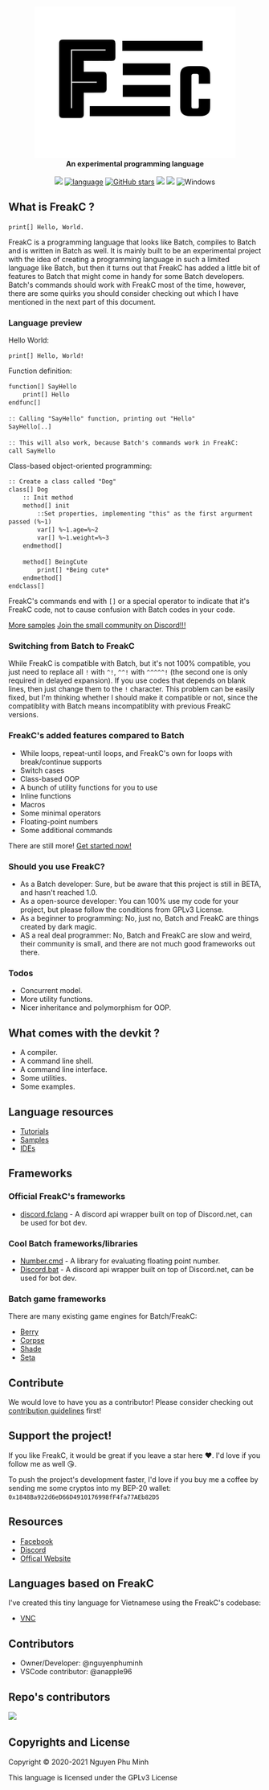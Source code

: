<div align="center">
  <img src="Resources/Branding/logo.png" />
  <br/>
  <b>An experimental programming language</b>
  <br/>
  <br/>
  <a href="https://github.com/FreakC-Foundation/FreakC/blob/master/LICENSE.md"><img src="https://img.shields.io/badge/license-GPLv3-blue.svg"/></a>
  <a href="https://github.com/FreakC-Foundation/FreakC/search?l=batchfile"><img alt="language" src="https://img.shields.io/badge/language-Batchfile-purple.svg"></a>
  <a href="https://github.com/FreakC-Foundation/FreakC/stargazers"><img alt="GitHub stars" src="https://img.shields.io/github/stars/FreakC-Foundation/FreakC?color=gold"></a>
  <a href="https://github.com/FreakC-Foundation/FreakC/blob/master/.github/CONTRIBUTING.md"><img src="https://img.shields.io/badge/PRs-welcome-brightgreen.svg"></a>
  <a href="https://discord.gg/eNwqK4APsD"><img src="https://img.shields.io/discord/845855288245878784.svg"/></a>
  <img alt="Windows" src="https://img.shields.io/static/v1?label=&message=Windows&color=0078D6&logo=Windows">
</div>

## What is FreakC ?
`print[] Hello, World.`

FreakC is a programming language that looks like Batch, compiles to Batch and is written in Batch as well. It is mainly built to be an experimental project with the idea of creating a programming language in such a limited language like Batch, but then it turns out that FreakC has added a little bit of features to Batch that might come in handy for some Batch developers. Batch's commands should work with FreakC most of the time, however, there are some quirks you should consider checking out which I have mentioned in the next part of this document.

### Language preview
Hello World:

    print[] Hello, World!

Function definition:

    function[] SayHello
        print[] Hello
    endfunc[]
    
    :: Calling "SayHello" function, printing out "Hello"
    SayHello[..]
    
    :: This will also work, because Batch's commands work in FreakC:
    call SayHello

Class-based object-oriented programming:

    :: Create a class called "Dog"
    class[] Dog
        :: Init method
        method[] init
            ::Set properties, implementing "this" as the first argurment passed (%~1)
            var[] %~1.age=%~2
            var[] %~1.weight=%~3
        endmethod[]
		
        method[] BeingCute
            print[] *Being cute*
        endmethod[]
    endclass[]

FreakC's commands end with `[]` or a special operator to indicate that it's FreakC code, not to cause confusion with Batch codes in your code.
    
[More samples](https://github.com/FreakC-Foundation/FreakC/tree/master/Examples)
[Join the small community on Discord!!!](https://discord.gg/eNwqK4APsD)

### Switching from Batch to FreakC
While FreakC is compatible with Batch, but it's not 100% compatible, you just need to replace all `!` with `^!`, `^^!` with `^^^^^!` (the second one is only required in delayed expansion). If you use codes that depends on blank lines, then just change them to the `!` character. This problem can be easily fixed, but I'm thinking whether I should make it compatible or not, since the compatiblity with Batch means incompatiblity with previous FreakC versions.

### FreakC's added features compared to Batch
* While loops, repeat-until loops, and FreakC's own for loops with break/continue supports
* Switch cases
* Class-based OOP
* A bunch of utility functions for you to use
* Inline functions
* Macros
* Some minimal operators
* Floating-point numbers
* Some additional commands

There are still more! [Get started now!](https://github.com/FreakC-Foundation/FreakC/blob/master/TUTORIAL.md)

### Should you use FreakC?
* As a Batch developer: Sure, but be aware that this project is still in BETA, and hasn't reached 1.0. 
* As a open-source developer: You can 100% use my code for your project, but please follow the conditions from GPLv3 License.
* As a beginner to programming: No, just no, Batch and FreakC are things created by dark magic.
* AS a real deal programmer: No, Batch and FreakC are slow and weird, their community is small, and there are not much good frameworks out there.

### Todos
* Concurrent model.
* More utility functions.
* Nicer inheritance and polymorphism for OOP.

## What comes with the devkit ?
* A compiler.
* A command line shell.
* A command line interface.
* Some utilities.
* Some examples.

## Language resources
* [Tutorials](https://github.com/FreakC-Foundation/FreakC/blob/master/TUTORIAL.md)
* [Samples](https://github.com/FreakC-Foundation/FreakC/tree/master/Examples)
* [IDEs](IDE.md)

## Frameworks
### Official FreakC's frameworks
* <a href="https://github.com/FreakC-Foundation/discord.fclang">discord.fclang</a> - A discord api wrapper built on top of Discord.net, can be used for bot dev.

### Cool Batch frameworks/libraries
* <a href="https://github.com/timlg07/Number.cmd">Number.cmd</a> - A library for evaluating floating point number.
* <a href="https://github.com/mininmobile/discord.bat">Discord.bat</a> - A discord api wrapper built on top of Discord.net, can be used for bot dev.

### Batch game frameworks
There are many existing game engines for Batch/FreakC:

* <a href="https://github.com/Berry2460/cmd-berryengine">Berry</a>
* <a href="https://github.com/nguyenphuminh/Corpse">Corpse</a>
* <a href="https://github.com/Berry2460/shade_engine">Shade</a>
* <a href="https://github.com/Honguito98/Seta-Engine-for-Batch-games">Seta</a>

## Contribute
We would love to have you as a contributor! Please consider checking out [contribution guidelines](https://github.com/FreakC-Foundation/FreakC/blob/master/.github/CONTRIBUTING.md) first!

## Support the project!
If you like FreakC, it would be great if you leave a star here ❤️. I'd love if you follow me as well 😘.

To push the project's development faster, I'd love if you buy me a coffee by sending me some cryptos into my BEP-20 wallet: `0x1848Ba922d6eD66D4910176998fF4fa77AEb82D5`

## Resources
* <a href="https://www.facebook.com/FreakC-Programming-Language-111425377421861">Facebook</a>
* <a href="https://discord.gg/eNwqK4APsD">Discord</a>
* <a href="https://freakc-foundation.github.io/">Offical Website</a>

## Languages based on FreakC
I've created this tiny language for Vietnamese using the FreakC's codebase:
* <a href="https://github.com/nguyenphuminh/VNC">VNC</a>

## Contributors
* Owner/Developer: @nguyenphuminh
* VSCode contributor: @anapple96

## Repo's contributors
<a href="https://github.com/FreakC-Foundation/FreakC/graphs/contributors">
  <img src="https://contrib.rocks/image?repo=FreakC-Foundation/FreakC" />
</a>

## Copyrights and License
Copyright © 2020-2021 Nguyen Phu Minh

This language is licensed under the GPLv3 License
